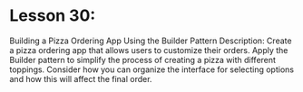 # Lesson 30:
Building a Pizza Ordering App Using the Builder Pattern Description: Create a pizza ordering app that allows users to customize their orders. Apply the Builder pattern to simplify the process of creating a pizza with different toppings. Consider how you can organize the interface for selecting options and how this will affect the final order.
